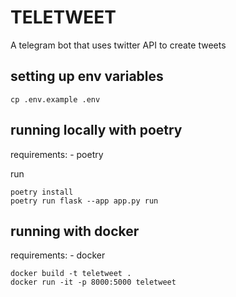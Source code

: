 # TELETWEET
A telegram bot that uses twitter API to create tweets

## setting up env variables
```
cp .env.example .env
```

## running locally with poetry
requirements:
    - poetry

run 
```
poetry install
poetry run flask --app app.py run
```

## running with docker
requirements:
    - docker

```
docker build -t teletweet .
docker run -it -p 8000:5000 teletweet

```

